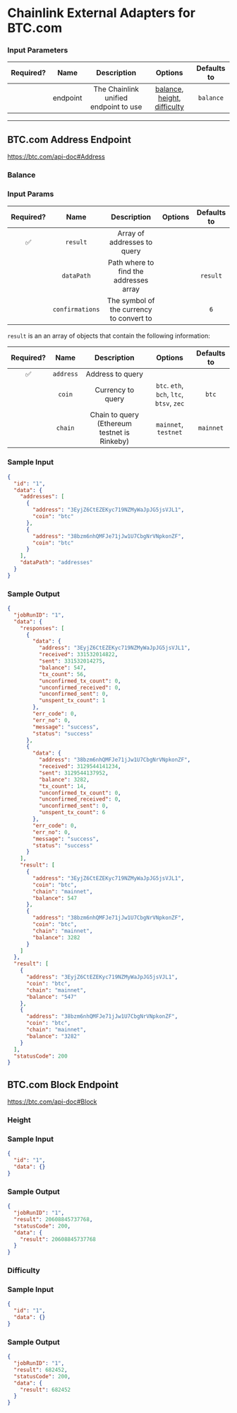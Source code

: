 # Chainlink External Adapters for BTC.com

### Input Parameters

| Required? |   Name   |              Description              |                              Options                              | Defaults to |
| :-------: | :------: | :-----------------------------------: | :---------------------------------------------------------------: | :---------: |
|           | endpoint | The Chainlink unified endpoint to use | [balance](#Balance), [height](#Height), [difficulty](#Difficulty) |  `balance`  |

---

## BTC.com Address Endpoint

https://btc.com/api-doc#Address

### Balance

### Input Params

| Required? |      Name       |               Description                | Options | Defaults to |
| :-------: | :-------------: | :--------------------------------------: | :-----: | :---------: |
|    ✅     |    `result`     |       Array of addresses to query        |         |             |
|           |   `dataPath`    |  Path where to find the addresses array  |         |  `result`   |
|           | `confirmations` | The symbol of the currency to convert to |         |     `6`     |

`result` is an an array of objects that contain the following information:

| Required? |   Name    |                 Description                  |                  Options                  | Defaults to |
| :-------: | :-------: | :------------------------------------------: | :---------------------------------------: | :---------: |
|    ✅     | `address` |               Address to query               |                                           |             |
|           |  `coin`   |              Currency to query               | `btc`. `eth`, `bch`, `ltc`, `btsv`, `zec` |    `btc`    |
|           |  `chain`  | Chain to query (Ethereum testnet is Rinkeby) |           `mainnet`, `testnet`            |  `mainnet`  |

### Sample Input

```json
{
  "id": "1",
  "data": {
    "addresses": [
      {
        "address": "3EyjZ6CtEZEKyc719NZMyWaJpJG5jsVJL1",
        "coin": "btc"
      },
      {
        "address": "38bzm6nhQMFJe71jJw1U7CbgNrVNpkonZF",
        "coin": "btc"
      }
    ],
    "dataPath": "addresses"
  }
}
```

### Sample Output

```json
{
  "jobRunID": "1",
  "data": {
    "responses": [
      {
        "data": {
          "address": "3EyjZ6CtEZEKyc719NZMyWaJpJG5jsVJL1",
          "received": 331532014822,
          "sent": 331532014275,
          "balance": 547,
          "tx_count": 56,
          "unconfirmed_tx_count": 0,
          "unconfirmed_received": 0,
          "unconfirmed_sent": 0,
          "unspent_tx_count": 1
        },
        "err_code": 0,
        "err_no": 0,
        "message": "success",
        "status": "success"
      },
      {
        "data": {
          "address": "38bzm6nhQMFJe71jJw1U7CbgNrVNpkonZF",
          "received": 3129544141234,
          "sent": 3129544137952,
          "balance": 3282,
          "tx_count": 14,
          "unconfirmed_tx_count": 0,
          "unconfirmed_received": 0,
          "unconfirmed_sent": 0,
          "unspent_tx_count": 6
        },
        "err_code": 0,
        "err_no": 0,
        "message": "success",
        "status": "success"
      }
    ],
    "result": [
      {
        "address": "3EyjZ6CtEZEKyc719NZMyWaJpJG5jsVJL1",
        "coin": "btc",
        "chain": "mainnet",
        "balance": 547
      },
      {
        "address": "38bzm6nhQMFJe71jJw1U7CbgNrVNpkonZF",
        "coin": "btc",
        "chain": "mainnet",
        "balance": 3282
      }
    ]
  },
  "result": [
    {
      "address": "3EyjZ6CtEZEKyc719NZMyWaJpJG5jsVJL1",
      "coin": "btc",
      "chain": "mainnet",
      "balance": "547"
    },
    {
      "address": "38bzm6nhQMFJe71jJw1U7CbgNrVNpkonZF",
      "coin": "btc",
      "chain": "mainnet",
      "balance": "3282"
    }
  ],
  "statusCode": 200
}
```

## BTC.com Block Endpoint

https://btc.com/api-doc#Block

### Height

### Sample Input

```json
{
  "id": "1",
  "data": {}
}
```

### Sample Output

```json
{
  "jobRunID": "1",
  "result": 20608845737768,
  "statusCode": 200,
  "data": {
    "result": 20608845737768
  }
}
```

### Difficulty

### Sample Input

```json
{
  "id": "1",
  "data": {}
}
```

### Sample Output

```json
{
  "jobRunID": "1",
  "result": 682452,
  "statusCode": 200,
  "data": {
    "result": 682452
  }
}
```
